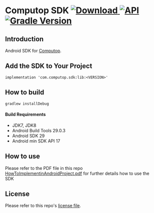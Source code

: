 # Computop SDK  [ ![Download](https://api.bintray.com/packages/exozetag/maven/computop-android-sdk/images/download.svg) ](https://bintray.com/exozetag/maven/computop-android-sdk/_latestVersion) [![API](https://img.shields.io/badge/API-15%2B-brightgreen.svg?style=flat)](https://android-arsenal.com/api?level=15)  [![Gradle Version](https://img.shields.io/badge/gradle-4.3-green.svg)](https://docs.gradle.org/current/release-notes)

## Introduction

Android SDK for [Computop](https://www.computop.com/).


## Add the SDK to Your Project

    implementation 'com.computop.sdk:lib:<VERSION>'

## How to build

    gradlew installDebug
    
#### Build Requirements

- JDK7, JDK8
- Android Build Tools 29.0.3
- Android SDK 29 
- Android min SDK API 17

## How to use

Please refer to the PDF file in this repo [HowToImplementinAndroidProject.pdf](docs/HowToImplementinAndroidProject.pdf) for further details how to use the SDK


## License

Please refer to this repo's [license file](LICENSE).

